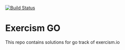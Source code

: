[![Build Status](https://travis-ci.com/danishsatkut/exercism-go.svg?token=9J7awazR8iDqqkvJ8Ycm&branch=master)](https://travis-ci.com/danishsatkut/exercism-go)

# Exercism GO

This repo contains solutions for go track of exercism.io
